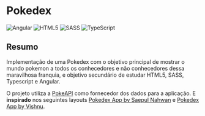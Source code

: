 # Pokedex

![Angular](https://img.shields.io/badge/angular-%23DD0031.svg?style=for-the-badge&logo=angular&logoColor=white)
![HTML5](https://img.shields.io/badge/html5-%23E34F26.svg?style=for-the-badge&logo=html5&logoColor=white)
![SASS](https://img.shields.io/badge/SASS-hotpink.svg?style=for-the-badge&logo=SASS&logoColor=white)
![TypeScript](https://img.shields.io/badge/typescript-%23007ACC.svg?style=for-the-badge&logo=typescript&logoColor=white)

## Resumo

Implementação de uma Pokedex com o objetivo principal de mostrar o mundo pokemon a todos os conhecedores e não conhecedores dessa maravilhosa franquia, e objetivo secundário de estudar HTML5, SASS, Typescript e Angular.

O projeto utiliza a [PokeAPI](https://pokeapi.co/) como fornecedor dos dados para a aplicação. E **inspirado** nos seguintes layouts [Pokedex App by Saepul Nahwan](https://dribbble.com/shots/6540871-Pokedex-App) e [Pokedex App by Vishnu](https://dribbble.com/shots/18896993-Pokedex-App-User-Interface). 
